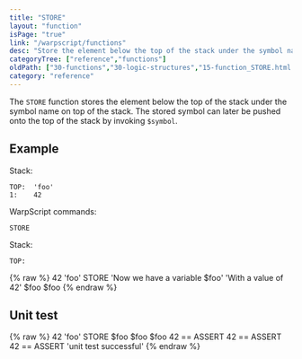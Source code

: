 ```yaml
---
title: "STORE"
layout: "function"
isPage: "true"
link: "/warpscript/functions"
desc: "Store the element below the top of the stack under the symbol name on top of the stack"
categoryTree: ["reference","functions"]
oldPath: ["30-functions","30-logic-structures","15-function_STORE.html.md"]
category: "reference"
---
```

 

The `STORE` function stores the element below the top of the stack under the symbol name on top of the stack. The stored symbol can later be pushed onto the top of the stack by invoking `$symbol`.

## Example ##

Stack:


    TOP:  'foo'
    1:    42

WarpScript commands:

    STORE

Stack:

    TOP:  


{% raw %}
<warp10-warpscript-widget backend="{{backend}}"  exec-endpoint="{{execEndpoint}}">42 'foo' STORE
'Now we have a variable $foo'
'With a value of 42'
$foo
$foo
</warp10-warpscript-widget>
{% endraw %}    


## Unit test ##

{% raw %}
<warp10-warpscript-widget backend="{{backend}}"  exec-endpoint="{{execEndpoint}}">42 'foo' STORE
$foo
$foo
$foo
42 == ASSERT
42 == ASSERT
42 == ASSERT
'unit test successful'
</warp10-warpscript-widget>
{% endraw %}            

